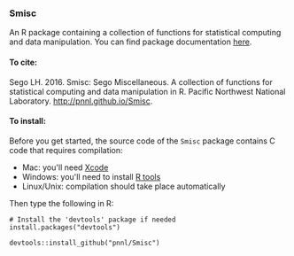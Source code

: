### Smisc

An R package containing a collection of functions for statistical computing and data manipulation.  You can find package documentation [here](https://pnnl.github.io/Smisc).

#### To cite:

Sego LH. 2016. Smisc: Sego Miscellaneous. A collection of functions for statistical computing and data manipulation in R.
Pacific Northwest National Laboratory. http://pnnl.github.io/Smisc.

#### To install:

Before you get started, the source code of the `Smisc` package contains C code that requires compilation:
  
- Mac: you'll need [Xcode](https://developer.apple.com/xcode/)
- Windows: you'll need to install [R tools](http://cran.r-project.org/bin/windows/Rtools/)
- Linux/Unix: compilation should take place automatically

Then type the following in R:

    # Install the 'devtools' package if needed
    install.packages("devtools") 

    devtools::install_github("pnnl/Smisc")
